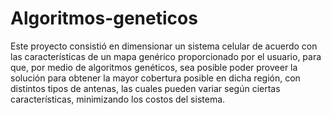 # Algoritmos-geneticos
Este proyecto consistió en dimensionar un sistema celular de acuerdo con las características de un mapa genérico proporcionado por el usuario, para que, por medio de algoritmos genéticos, sea posible poder proveer la solución para obtener la mayor cobertura posible en dicha región, con distintos tipos de antenas, las cuales pueden variar según ciertas características, minimizando los costos del sistema.
